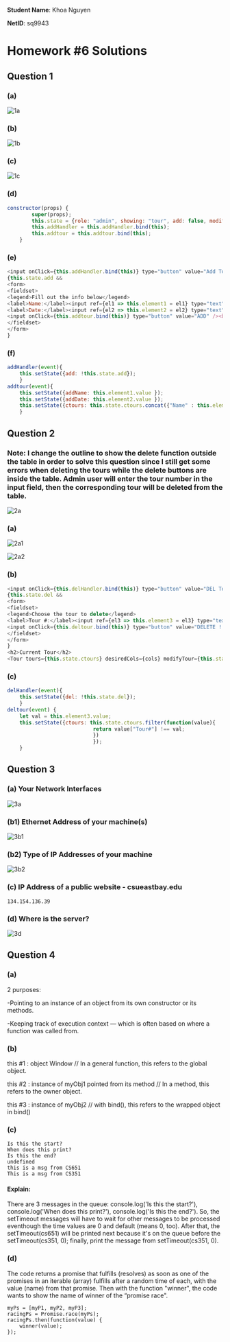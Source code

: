 **Student Name**:  Khoa Nguyen

**NetID**: sq9943

# Homework #6 Solutions

## Question 1 
### (a)

![1a](images/1a.png)

### (b)

![1b](images/1b.png)

### (c)

![1c](images/1c.png)

### (d)
```javascript
constructor(props) {
        super(props);
        this.state = {role: "admin", showing: "tour", add: false, modifyTour: true, addName: "", addDate: "", ctours: tours};
        this.addHandler = this.addHandler.bind(this);
        this.addtour = this.addtour.bind(this);
    }
```
### (e)
```javascript
<input onClick={this.addHandler.bind(this)} type="button" value="Add Tour" />
{this.state.add &&
<form>
<fieldset>
<legend>Fill out the info below</legend>
<label>Name:</label><input ref={el1 => this.element1 = el1} type="text" size="50" /><br /><br />
<label>Date:</label><input ref={el2 => this.element2 = el2} type="text" size="50" /><br /><br />
<input onClick={this.addtour.bind(this)} type="button" value="ADD" /><br />
</fieldset>
</form>
}
```

### (f)
```javascript
addHandler(event){
    this.setState({add: !this.state.add});
    }
addtour(event){
    this.setState({addName: this.element1.value });
    this.setState({addDate: this.element2.value });
    this.setState({ctours: this.state.ctours.concat({"Name" : this.element1.value, "Date" : this.element2.value})});
    }
```

## Question 2

### Note: I change the outline to show the delete function outside the table in order to solve this question since I still get some errors when deleting the tours while the delete buttons are inside the table. Admin user will enter the tour number in the input field, then the corresponding tour will be deleted from the table. 

![2a](images/2a.png)

### (a)

![2a1](images/2a1.png)

![2a2](images/2a2.png)

### (b)

```javascript
<input onClick={this.delHandler.bind(this)} type="button" value="DEL Tour !!!" />
{this.state.del &&
<form>
<fieldset>
<legend>Choose the tour to delete</legend>
<label>Tour #:</label><input ref={el3 => this.element3 = el3} type="text" size="10" />
<input onClick={this.deltour.bind(this)} type="button" value="DELETE !!" /><br />
</fieldset>
</form>
}
<h2>Current Tour</h2>
<Tour tours={this.state.ctours} desiredCols={cols} modifyTour={this.state.modifyTour} />
```
### (c)

```javascript
delHandler(event){
    this.setState({del: !this.state.del});
    } 
deltour(event) { 
    let val = this.element3.value;
    this.setState({ctours: this.state.ctours.filter(function(value){
                            return value["Tour#"] !== val;
                            })
                            });
    }
```

## Question 3
### (a) Your Network Interfaces

![3a](images/3a.png)

### (b1) Ethernet Address of your machine(s)

![3b1](images/3b1.png)

### (b2) Type of IP Addresses of your machine

![3b2](images/3b2.png)

### (c) IP Address of a public website - csueastbay.edu 

```code
134.154.136.39
```
### (d) Where is the server?

![3d](images/3d.png)

## Question 4
### (a)

2 purposes:

-Pointing to an instance of an object from its own constructor or its methods. 

-Keeping track of execution context — which is often based on where a function was called from.

### (b)

this #1 : object Window // In a general function, this refers to the global object.

this #2 : instance of myObj1 pointed from its method // In a method, this refers to the owner object.

this #3 : instance of myObj2 // with bind(), this refers to the wrapped object in bind()

### (c)

```code
Is this the start?
When does this print?
Is this the end?
undefined
this is a msg from CS651
This is a msg from CS351
```
#### Explain:

There are 3 messages in the queue: console.log('Is this the start?'), console.log('When does this print?'), console.log('Is this the end?').
So, the setTimeout messages will have to wait for other messages to be processed eventhough the time values are 0 and default (means 0, too). After that, the setTimeout(cs651) will be printed next because it's on the queue before the setTimeout(cs351, 0); finally, print the message from setTimeout(cs351, 0).

### (d)

The code returns a promise that fulfills (resolves) as soon as one of the promises in an iterable (array) fulfills after a random time of each, with the value (name) from that promise. Then with the function "winner", the code wants to show the name of winner of the “promise race".

```code
myPs = [myP1, myP2, myP3];
racingPs = Promise.race(myPs);
racingPs.then(function(value) {
    winner(value);
});
```